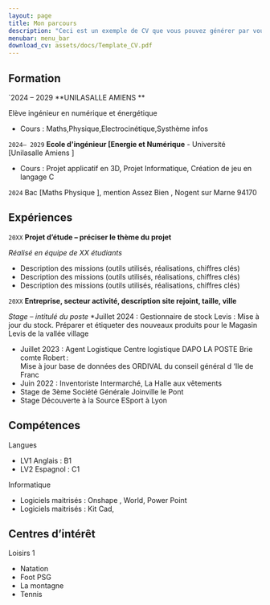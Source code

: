```yaml
---
layout: page
title: Mon parcours
description: "Ceci est un exemple de CV que vous pouvez générer par vous-même"
menubar: menu_bar
download_cv: assets/docs/Template_CV.pdf
---
```


## Formation 

`2024 – 2029
**UNILASALLE AMIENS **

Elève ingénieur en numérique et énergétique 
* Cours : Maths,Physique,Electrocinétique,Systhème infos

`2024– 2029`
**Ecole d'ingénieur [Energie et Numérique** - Université [Unilasalle Amiens ]
* Cours : Projet applicatif en 3D, Projet Informatique, Création de jeu en langage C 

`2024`
Bac [Maths Physique ], mention Assez Bien , Nogent sur Marne 94170

## Expériences

`20XX` **Projet d’étude – préciser le thème du projet**

_Réalisé en équipe de XX étudiants_
* Description des missions (outils utilisés, réalisations, chiffres clés)
* Description des missions (outils utilisés, réalisations, chiffres clés)
* Description des missions (outils utilisés, réalisations, chiffres clés)


`20XX` **Entreprise, secteur activité, description site rejoint, taille, ville**

_Stage – intitulé du poste_
*Juillet 2024 :  Gestionnaire de stock Levis : 
Mise à jour du stock. Préparer et étiqueter des nouveaux produits pour le Magasin Levis de la vallée village
* Juillet 2023 : Agent Logistique Centre logistique DAPO LA POSTE Brie comte Robert :  
Mise à jour base de données des ORDIVAL du conseil général d ‘Ile de Franc
* Juin 2022 : Inventoriste Intermarché, La Halle aux vêtements
* Stage de 3ème Société Générale Joinville le Pont
* Stage Découverte à la Source ESport à Lyon  


## Compétences

Langues
* LV1 Anglais  : B1 
* LV2 Espagnol : C1 

Informatique
* Logiciels maitrisés : Onshape , World, Power Point  
* Logiciels maitrisés : Kit Cad,



## Centres d’intérêt

Loisirs 1
* Natation 
* Foot PSG 
* La montagne 
* Tennis
